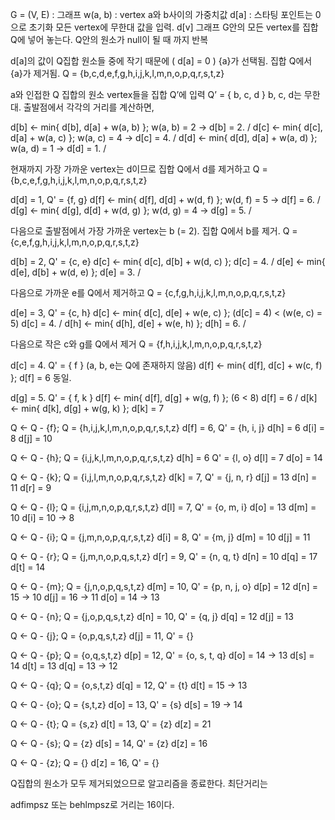 G = (V, E) : 그래프
w(a, b) : vertex a와 b사이의 가중치값
d[a] : 스타팅 포인트는 0으로 초기화
모든 vertex에 무한대 값을 입력. d[v]
그래프 G안의 모든 vertex를 집합 Q에 넣어 놓는다.
Q안의 원소가 null이 될 때 까지 반복

d[a]의 값이 Q집합 원소들 중에 작기 때문에 ( d[a] = 0 ) {a}가 선택됨.
집합 Q에서 {a}가 제거됨. Q = {b,c,d,e,f,g,h,i,j,k,l,m,n,o,p,q,r,s,t,z}

a와 인접한 Q 집합의 원소 vertex들을 집합 Q’에 입력 Q’ = { b, c, d } b, c, d는 무한대.
출발점에서 각각의 거리를 계산하면,

d[b] <- min{ d[b], d[a] + w(a, b) }; w(a, b) = 2 -> d[b] = 2. /
d[c] <- min{ d[c], d[a] + w(a, c) }; w(a, c) = 4 -> d[c] = 4. /
d[d] <- min{ d[d], d[a] + w(a, d) }; w(a, d) = 1 -> d[d] = 1. /

현재까지 가장 가까운 vertex는 d이므로 집합 Q에서 d를 제거하고
Q = {b,c,e,f,g,h,i,j,k,l,m,n,o,p,q,r,s,t,z}

d[d] = 1, Q' = {f, g}
d[f] <- min{ d[f], d[d] + w(d, f) }; w(d, f) = 5 -> d[f] = 6. /
d[g] <- min{ d[g], d[d] + w(d, g) }; w(d, g) = 4 -> d[g] = 5. /

다음으로 출발점에서 가장 가까운 vertex는 b (= 2).
집합 Q에서 b를 제거.
Q = {c,e,f,g,h,i,j,k,l,m,n,o,p,q,r,s,t,z}

d[b] = 2, Q' = {c, e}
d[c] <- min{ d[c], d[b] + w(d, c) }; d[c] = 4. /
d[e] <- min{ d[e], d[b] + w(d, e) }; d[e] = 3. /

다음으로 가까운 e를 Q에서 제거하고
Q = {c,f,g,h,i,j,k,l,m,n,o,p,q,r,s,t,z}

d[e] = 3, Q' = {c, h}
d[c] <- min{ d[c], d[e] + w(e, c) }; (d[c] = 4) < (w(e, c) = 5) d[c] = 4. /
d[h] <- min{ d[h], d[e] + w(e, h) };                            d[h] = 6. /

다음으로 작은 c와 g를 Q에서 제거
Q = {f,h,i,j,k,l,m,n,o,p,q,r,s,t,z}


d[c] = 4. Q' = { f } (a, b, e는 Q에 존재하지 않음)
d[f] <- min{ d[f], d[c] + w(c, f) }; d[f] = 6 동일.

d[g] = 5. Q' = { f, k }
d[f] <- min{ d[f], d[g] + w(g, f) }; (6 < 8) d[f] = 6 /
d[k] <- min{ d[k], d[g] + w(g, k) };         d[k] = 7

Q <- Q - {f}; Q = {h,i,j,k,l,m,n,o,p,q,r,s,t,z}
d[f] = 6, Q' = {h, i, j}
    d[h] = 6
    d[i] = 8
    d[j] = 10

Q <- Q - {h}; Q = {i,j,k,l,m,n,o,p,q,r,s,t,z}
d[h] = 6 Q' = {l, o}
    d[l] = 7
    d[o] = 14

Q <- Q - {k}; Q = {i,j,l,m,n,o,p,q,r,s,t,z}
d[k] = 7, Q' = {j, n, r}
    d[j] = 13
    d[n] = 11
    d[r] = 9

Q <- Q - {l}; Q = {i,j,m,n,o,p,q,r,s,t,z}
d[l] = 7, Q' = {o, m, i}
    d[o] = 13
    d[m] = 10
    d[i] = 10 -> 8

Q <- Q - {i}; Q = {j,m,n,o,p,q,r,s,t,z}
d[i] = 8, Q' = {m, j}
    d[m] = 10
    d[j] = 11

Q <- Q - {r};  Q = {j,m,n,o,p,q,s,t,z}
d[r] = 9, Q' = {n, q, t}
    d[n] = 10
    d[q] = 17
    d[t] = 14

Q <- Q - {m};  Q = {j,n,o,p,q,s,t,z}
d[m] = 10, Q' = {p, n, j, o}
    d[p] = 12
    d[n] = 15 -> 10
    d[j] = 16 -> 11
    d[o] = 14 -> 13

Q <- Q - {n};  Q = {j,o,p,q,s,t,z}
d[n] = 10, Q' = {q, j}
    d[q] = 12
    d[j] = 13

Q <- Q - {j};  Q = {o,p,q,s,t,z}
d[j] = 11, Q' = {}

Q <- Q - {p};  Q = {o,q,s,t,z}
d[p] = 12, Q' = {o, s, t, q}
    d[o] = 14 -> 13
    d[s] = 14
    d[t] = 13
    d[q] = 13 -> 12

Q <- Q - {q};  Q = {o,s,t,z}
d[q] = 12, Q' = {t}
    d[t] = 15 -> 13

Q <- Q - {o};  Q = {s,t,z}
d[o] = 13, Q' = {s}
    d[s] = 19 -> 14

Q <- Q - {t};  Q = {s,z}
d[t] = 13, Q' = {z}
    d[z] = 21

Q <- Q - {s};  Q = {z}
d[s] = 14, Q' = {z}
    d[z] = 16

Q <- Q - {z};  Q = {}
d[z] = 16, Q' = {}

Q집합의 원소가 모두 제거되었으므로 알고리즘을 종료한다.
최단거리는 

adfimpsz 또는 behlmpsz로 거리는 16이다.
